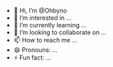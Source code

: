 - 👋 Hi, I’m @Ohbyno
- 👀 I’m interested in ...
- 🌱 I’m currently learning ...
- 💞️ I’m looking to collaborate on ...
- 📫 How to reach me ...
- 😄 Pronouns: ...
- ⚡ Fun fact: ...

<!---
Ohbyno/Ohbyno is a ✨ special ✨ repository because its `README.md` (this file) appears on your GitHub profile.
You can click the Preview link to take a look at your changes.
--->
